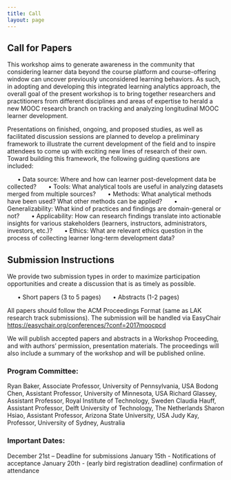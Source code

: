 ```yaml
---
title: Call
layout: page
---
```


## Call for Papers

This workshop aims to generate awareness in the community that considering learner data beyond the course platform and course-offering window can uncover previously unconsidered learning behaviors. As such, in adopting and developing this integrated learning analytics approach, the overall goal of the present workshop is to bring together researchers and practitioners from different disciplines and areas of expertise to herald a new MOOC research branch on tracking and analyzing longitudinal MOOC learner development. 
      
Presentations on finished, ongoing, and proposed studies, as well as facilitated discussion sessions are planned to develop a preliminary framework to illustrate the current development of the field and to inspire attendees to come up with exciting new lines of research of their own. Toward building this framework, the following guiding questions are included:

&nbsp;&nbsp;&nbsp;&nbsp;&nbsp;&nbsp;• Data source: Where and how can learner post-development data be collected?
&nbsp;&nbsp;&nbsp;&nbsp;&nbsp;&nbsp;• Tools: What analytical tools are useful in analyzing datasets merged from multiple sources?
&nbsp;&nbsp;&nbsp;&nbsp;&nbsp;&nbsp;• Methods: What analytical methods have been used? What other methods can be applied?
&nbsp;&nbsp;&nbsp;&nbsp;&nbsp;&nbsp;• Generalizability: What kind of practices and findings are domain-general or not?
&nbsp;&nbsp;&nbsp;&nbsp;&nbsp;&nbsp;• Applicability: How can research findings translate into actionable insights for various stakeholders (learners, instructors, administrators, investors, etc.)?
&nbsp;&nbsp;&nbsp;&nbsp;&nbsp;&nbsp;• Ethics: What are relevant ethics question in the process of collecting learner long-term development data?

## Submission Instructions

We provide two submission types in order to maximize participation opportunities and create a discussion that is as timely as possible. 

&nbsp;&nbsp;&nbsp;&nbsp;&nbsp;&nbsp;• Short papers (3 to 5 pages) 
&nbsp;&nbsp;&nbsp;&nbsp;&nbsp;&nbsp;• Abstracts (1-2 pages)

All papers should follow the ACM Proceedings Format (same as LAK research track submissions). The submission will be handled via EasyChair https://easychair.org/conferences/?conf=2017moocpcd

We will publish accepted papers and abstracts in a Workshop Proceeding, and with authors’ permission, presentation materials. The proceedings will also include a summary of the workshop and will be published online.

### Program Committee:

Ryan Baker, Associate Professor, University of Pennsylvania, USA
Bodong Chen, Assistant Professor, University of Minnesota, USA
Richard Glassey, Assistant Professor, Royal Institute of Technology, Sweden 
Claudia Hauff, Assistant Professor, Delft University of Technology, The Netherlands
Sharon Hsiao, Assistant Professor, Arizona State University, USA
Judy Kay, Professor, University of Sydney, Australia

### Important Dates:

December 21st – Deadline for submissions
January 15th - Notifications of acceptance
January 20th - (early bird registration deadline) confirmation of attendance

